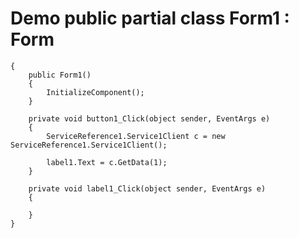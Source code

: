 # Demo public partial class Form1 : Form
    {
        public Form1()
        {
            InitializeComponent();
        }

        private void button1_Click(object sender, EventArgs e)
        {
            ServiceReference1.Service1Client c = new ServiceReference1.Service1Client();
            
            label1.Text = c.GetData(1);
        }

        private void label1_Click(object sender, EventArgs e)
        {

        }
    }
